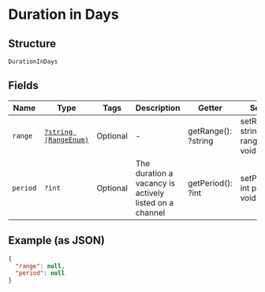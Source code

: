 
# Duration in Days

## Structure

`DurationInDays`

## Fields

| Name | Type | Tags | Description | Getter | Setter |
|  --- | --- | --- | --- | --- | --- |
| `range` | [`?string (RangeEnum)`](../../doc/models/range-enum.md) | Optional | - | getRange(): ?string | setRange(?string range): void |
| `period` | `?int` | Optional | The duration a vacancy is actively listed on a channel | getPeriod(): ?int | setPeriod(?int period): void |

## Example (as JSON)

```json
{
  "range": null,
  "period": null
}
```

